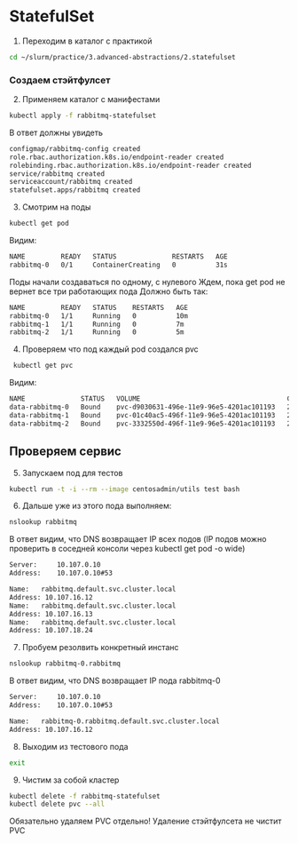 # StatefulSet

1) Переходим в каталог с практикой

```bash
cd ~/slurm/practice/3.advanced-abstractions/2.statefulset
```

### Создаем стэйтфулсет

2) Применяем каталог с манифестами

```bash
kubectl apply -f rabbitmq-statefulset
```

В ответ должны увидеть

```bash
configmap/rabbitmq-config created
role.rbac.authorization.k8s.io/endpoint-reader created
rolebinding.rbac.authorization.k8s.io/endpoint-reader created
service/rabbitmq created
serviceaccount/rabbitmq created
statefulset.apps/rabbitmq created
```

3) Смотрим на поды

```bash
kubectl get pod
```

Видим:

```bash
NAME         READY   STATUS              RESTARTS   AGE
rabbitmq-0   0/1     ContainerCreating   0          31s
```

Поды начали создаваться по одному, с нулевого
Ждем, пока get pod не вернет все три работающих пода
Должно быть так:

```bash
NAME         READY   STATUS    RESTARTS   AGE
rabbitmq-0   1/1     Running   0          10m
rabbitmq-1   1/1     Running   0          7m
rabbitmq-2   1/1     Running   0          5m
```

4) Проверяем что под каждый pod создался pvc

```bash
 kubectl get pvc
```

Видим:

```bash
NAME              STATUS   VOLUME                                     CAPACITY   ACCESS MODES   STORAGECLASS   AGE
data-rabbitmq-0   Bound    pvc-d9030631-496e-11e9-96e5-4201ac101193   2Gi        RWO            standard       10m
data-rabbitmq-1   Bound    pvc-01c40ac5-496f-11e9-96e5-4201ac101193   2Gi        RWO            standard       7m
data-rabbitmq-2   Bound    pvc-3332550d-496f-11e9-96e5-4201ac101193   2Gi        RWO            standard       5m
```

## Проверяем сервис

5) Запускаем под для тестов

```bash
kubectl run -t -i --rm --image centosadmin/utils test bash
```

6) Дальше уже из этого пода выполняем:

```bash
nslookup rabbitmq
```

В ответ видим, что DNS возвращает IP всех подов (IP подов можно проверить в соседней консоли через kubectl get pod -o wide)

```bash
Server:		10.107.0.10
Address:	10.107.0.10#53

Name:	rabbitmq.default.svc.cluster.local
Address: 10.107.16.12
Name:	rabbitmq.default.svc.cluster.local
Address: 10.107.16.13
Name:	rabbitmq.default.svc.cluster.local
Address: 10.107.18.24
```

7) Пробуем резолвить конкретный инстанс

```bash
nslookup rabbitmq-0.rabbitmq
```

В ответ видим, что DNS возвращает IP пода rabbitmq-0

```bash
Server:		10.107.0.10
Address:	10.107.0.10#53

Name:	rabbitmq-0.rabbitmq.default.svc.cluster.local
Address: 10.107.16.12
```

8) Выходим из тестового пода

```bash
exit
```

9) Чистим за собой кластер

```bash
kubectl delete -f rabbitmq-statefulset
kubectl delete pvc --all
```

Обязательно удаляем PVC отдельно! Удаление стэйтфулсета не чистит PVC
